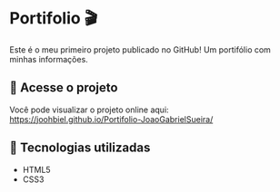 # Portifolio 🎬

Este é o meu primeiro projeto publicado no GitHub! Um portifólio com minhas informações.
## 🔗 Acesse o projeto

Você pode visualizar o projeto online aqui: https://joohbiel.github.io/Portifolio-JoaoGabrielSueira/

## 🚀 Tecnologias utilizadas

- HTML5
- CSS3


